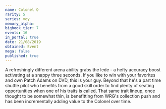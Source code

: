```yaml
---
name: Colonel Q
rarity: 5
series: voy
memory_alpha:
bigbook_tier: 7
events: 16
in_portal: true
date: 21/08/2019
obtained: Event
mega: false
published: true
---
```


A refreshingly different arena ability grabs the lede - a hefty accuracy boost activating at a snappy three seconds. If you like to win with your favorites and own Patch Adams on DVD, this is your guy. Beyond that he's a part time shuttle pilot who benefits from a good skill order to find plenty of seating opportunities when one of his traits is called. That same trait lineup, once thought to be somewhat thin, is benefitting from WRG's collection push and has been incrementally adding value to the Colonel over time.
